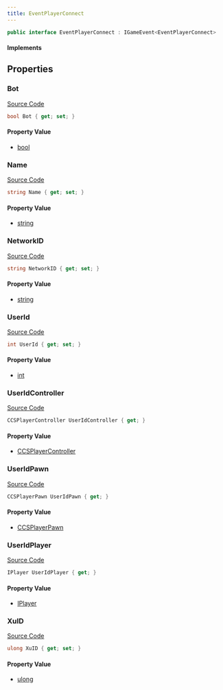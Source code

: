 ```yaml
---
title: EventPlayerConnect
---
```


```csharp
public interface EventPlayerConnect : IGameEvent<EventPlayerConnect>
```

#### Implements

## Properties

### Bot

[Source Code](https://github.com/swiftly-solution/swiftlys2/blob/main/managed/src/SwiftlyS2.Generated/GameEvents/Interfaces/EventPlayerConnect.cs#L68)

```csharp
bool Bot { get; set; }
```

#### Property Value

- [bool](https://learn.microsoft.com/dotnet/api/system.boolean)

### Name

[Source Code](https://github.com/swiftly-solution/swiftlys2/blob/main/managed/src/SwiftlyS2.Generated/GameEvents/Interfaces/EventPlayerConnect.cs#L24)

```csharp
string Name { get; set; }
```

#### Property Value

- [string](https://learn.microsoft.com/dotnet/api/system.string)

### NetworkID

[Source Code](https://github.com/swiftly-solution/swiftlys2/blob/main/managed/src/SwiftlyS2.Generated/GameEvents/Interfaces/EventPlayerConnect.cs#L56)

```csharp
string NetworkID { get; set; }
```

#### Property Value

- [string](https://learn.microsoft.com/dotnet/api/system.string)

### UserId

[Source Code](https://github.com/swiftly-solution/swiftlys2/blob/main/managed/src/SwiftlyS2.Generated/GameEvents/Interfaces/EventPlayerConnect.cs#L49)

```csharp
int UserId { get; set; }
```

#### Property Value

- [int](https://learn.microsoft.com/dotnet/api/system.int32)

### UserIdController

[Source Code](https://github.com/swiftly-solution/swiftlys2/blob/main/managed/src/SwiftlyS2.Generated/GameEvents/Interfaces/EventPlayerConnect.cs#L31)

```csharp
CCSPlayerController UserIdController { get; }
```

#### Property Value

- [CCSPlayerController](/docs/api/shared/schemadefinitions/ccsplayercontroller)

### UserIdPawn

[Source Code](https://github.com/swiftly-solution/swiftlys2/blob/main/managed/src/SwiftlyS2.Generated/GameEvents/Interfaces/EventPlayerConnect.cs#L38)

```csharp
CCSPlayerPawn UserIdPawn { get; }
```

#### Property Value

- [CCSPlayerPawn](/docs/api/shared/schemadefinitions/ccsplayerpawn)

### UserIdPlayer

[Source Code](https://github.com/swiftly-solution/swiftlys2/blob/main/managed/src/SwiftlyS2.Generated/GameEvents/Interfaces/EventPlayerConnect.cs#L42)

```csharp
IPlayer UserIdPlayer { get; }
```

#### Property Value

- [IPlayer](/docs/api/shared/players/iplayer)

### XuID

[Source Code](https://github.com/swiftly-solution/swiftlys2/blob/main/managed/src/SwiftlyS2.Generated/GameEvents/Interfaces/EventPlayerConnect.cs#L63)

```csharp
ulong XuID { get; set; }
```

#### Property Value

- [ulong](https://learn.microsoft.com/dotnet/api/system.uint64)

